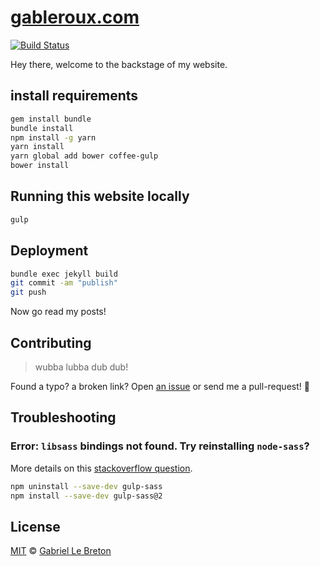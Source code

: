 # [gableroux.com](https://gableroux.com)

[![Build Status](https://travis-ci.org/GabLeRoux/gableroux.github.io.svg?branch=master)](https://travis-ci.org/GabLeRoux/gableroux.github.io)

Hey there, welcome to the backstage of my website.

## install requirements

```bash
gem install bundle
bundle install
npm install -g yarn
yarn install
yarn global add bower coffee-gulp
bower install
```

## Running this website locally

```bash
gulp
```

## Deployment

```bash
bundle exec jekyll build
git commit -am "publish"
git push
```

Now go read my posts!

## Contributing

> wubba lubba dub dub!

Found a typo? a broken link? Open [an issue](https://github.com/gableroux/gableroux.github.io/issues) or send me a pull-request! :rocket:

## Troubleshooting

### Error: `libsass` bindings not found. Try reinstalling `node-sass`?

More details on this [stackoverflow question](http://stackoverflow.com/questions/29461831/libsass-bindings-not-found-when-using-node-sass-in-nodejs).

```bash
npm uninstall --save-dev gulp-sass
npm install --save-dev gulp-sass@2
```

## License

[MIT](LICENSE.md) © [Gabriel Le Breton](https://gableroux.com)
